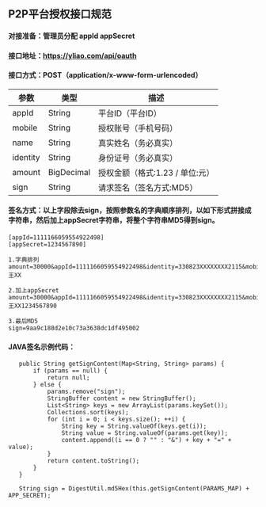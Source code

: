  
 ## P2P平台授权接口规范
 
 #### 对接准备：管理员分配 appId appSecret
 #### 接口地址：https://yliao.com/api/oauth
 #### 接口方式：POST（application/x-www-form-urlencoded）

| 参数 | 类型 |描述 |
| ---- | ---- | ---- |
| appId | String | 平台ID（平台ID） |
| mobile | String |  授权账号（手机号码） |
| name | String |  真实姓名（务必真实）  |
| identity | String |  身份证号（务必真实）  |
| amount | BigDecimal |  授权金额（格式:1.23 / 单位:元） |
| sign | String |  请求签名（签名方式:MD5） |

 #### 签名方式：以上字段除去sign，按照参数名的字典顺序排列，以如下形式拼接成字符串，然后加上appSecret字符串，将整个字符串MD5得到sign。
 ```
 [appId=1111166059554922498]
 [appSecret=1234567890]
 
 1.字典排列
 amount=30000&appId=1111166059554922498&identity=330823XXXXXXXX2115&mobile=137XXXX9882&name=王XX
 
 2.加上appSecret
 amount=30000&appId=1111166059554922498&identity=330823XXXXXXXX2115&mobile=137XXXX9882&name=王XX1234567890
 
 3.最后MD5
 sign=9aa9c188d2e10c73a3638dc1df495002
 ```
 #### JAVA签名示例代码：
 ```
    public String getSignContent(Map<String, String> params) {
        if (params == null) {
            return null;
        } else {
            params.remove("sign");
            StringBuffer content = new StringBuffer();
            List<String> keys = new ArrayList(params.keySet());
            Collections.sort(keys);
            for (int i = 0; i < keys.size(); ++i) {
                String key = String.valueOf(keys.get(i));
                String value = String.valueOf(params.get(key));
                content.append((i == 0 ? "" : "&") + key + "=" + value);
            }
            return content.toString();
        }
    }
    
    String sign = DigestUtil.md5Hex(this.getSignContent(PARAMS_MAP) + APP_SECRET);
 ```
